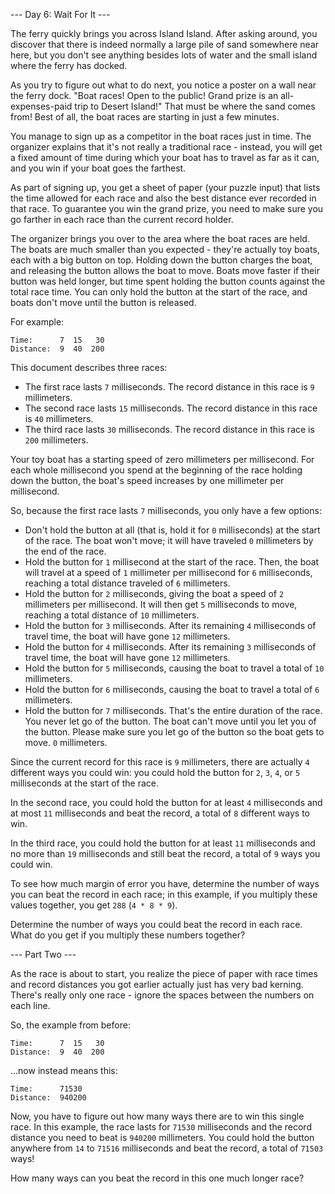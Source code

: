 --- Day 6: Wait For It ---

The ferry quickly brings you across Island Island. After asking around, you
discover that there is indeed normally a large pile of sand somewhere near here,
but you don't see anything besides lots of water and the small island where the
ferry has docked.

As you try to figure out what to do next, you notice a poster on a wall near the
ferry dock. "Boat races! Open to the public! Grand prize is an all-expenses-paid
trip to Desert Island!" That must be where the sand comes from! Best of all, the
boat races are starting in just a few minutes.

You manage to sign up as a competitor in the boat races just in time. The
organizer explains that it's not really a traditional race - instead, you will
get a fixed amount of time during which your boat has to travel as far as it
can, and you win if your boat goes the farthest.

As part of signing up, you get a sheet of paper (your puzzle input) that lists
the time allowed for each race and also the best distance ever recorded in that
race. To guarantee you win the grand prize, you need to make sure you go farther
in each race than the current record holder.

The organizer brings you over to the area where the boat races are held. The
boats are much smaller than you expected - they're actually toy boats, each with
a big button on top. Holding down the button charges the boat, and releasing the
button allows the boat to move. Boats move faster if their button was held
longer, but time spent holding the button counts against the total race time.
You can only hold the button at the start of the race, and boats don't move
until the button is released.

For example:

```
Time:      7  15   30
Distance:  9  40  200
```

This document describes three races:

- The first race lasts `7` milliseconds. The record distance in this race is `9`
  millimeters.
- The second race lasts `15` milliseconds. The record distance in this race is
  `40` millimeters.
- The third race lasts `30` milliseconds. The record distance in this race is
  `200` millimeters.

Your toy boat has a starting speed of zero millimeters per millisecond. For each
whole millisecond you spend at the beginning of the race holding down the
button, the boat's speed increases by one millimeter per millisecond.

So, because the first race lasts `7` milliseconds, you only have a few options:

- Don't hold the button at all (that is, hold it for `0` milliseconds) at the
  start of the race. The boat won't move; it will have traveled `0` millimeters
  by the end of the race.
- Hold the button for `1` millisecond at the start of the race. Then, the boat
  will travel at a speed of `1` millimeter per millisecond for `6` milliseconds,
  reaching a total distance traveled of `6` millimeters.
- Hold the button for `2` milliseconds, giving the boat a speed of `2`
  millimeters per millisecond. It will then get `5` milliseconds to move,
  reaching a total distance of `10` millimeters.
- Hold the button for `3` milliseconds. After its remaining `4` milliseconds of
  travel time, the boat will have gone `12` millimeters.
- Hold the button for `4` milliseconds. After its remaining `3` milliseconds of
  travel time, the boat will have gone `12` millimeters.
- Hold the button for `5` milliseconds, causing the boat to travel a total of
  `10` millimeters.
- Hold the button for `6` milliseconds, causing the boat to travel a total of
  `6` millimeters.
- Hold the button for `7` milliseconds. That's the entire duration of the race.
  You never let go of the button. The boat can't move until you let you of the
  button. Please make sure you let go of the button so the boat gets to move.
  `0` millimeters.

Since the current record for this race is `9` millimeters, there are actually
`4` different ways you could win: you could hold the button for `2`, `3`, `4`,
or `5` milliseconds at the start of the race.

In the second race, you could hold the button for at least `4` milliseconds and
at most `11` milliseconds and beat the record, a total of `8` different ways to
win.

In the third race, you could hold the button for at least `11` milliseconds and
no more than `19` milliseconds and still beat the record, a total of `9` ways
you could win.

To see how much margin of error you have, determine the number of ways you can
beat the record in each race; in this example, if you multiply these values
together, you get `288` (`4 * 8 * 9`).

Determine the number of ways you could beat the record in each race. What do you
get if you multiply these numbers together?

--- Part Two ---

As the race is about to start, you realize the piece of paper with race times
and record distances you got earlier actually just has very bad kerning. There's
really only one race - ignore the spaces between the numbers on each line.

So, the example from before:

```
Time:      7  15   30
Distance:  9  40  200
```

...now instead means this:

```
Time:      71530
Distance:  940200
```

Now, you have to figure out how many ways there are to win this single race. In
this example, the race lasts for `71530` milliseconds and the record distance
you need to beat is `940200` millimeters. You could hold the button anywhere
from `14` to `71516` milliseconds and beat the record, a total of `71503` ways!

How many ways can you beat the record in this one much longer race?
